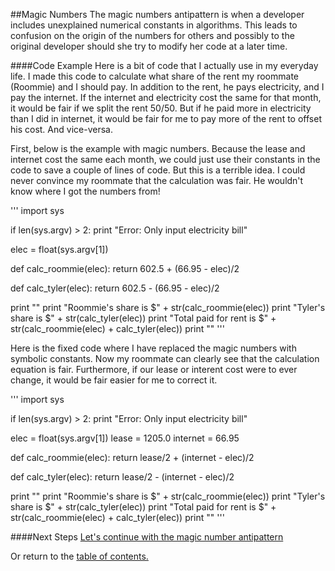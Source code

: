 ##Magic Numbers
The magic numbers antipattern is when a developer includes unexplained numerical constants
in algorithms. This leads to confusion on the origin of the numbers for others
and possibly to the original developer should she try to modify her code at a
later time.

####Code Example
Here is a bit of code that I actually use in my everyday life. I made this code
to calculate what share of the rent my roommate (Roommie) and I should pay. In addition to 
the rent, he pays electricity, and I pay the internet. If the internet and electricity
cost the same for that month, it would be fair if we split the rent 50/50. But if he 
paid more in electricity than I did in internet, it would be fair for me to pay
more of the rent to offset his cost. And vice-versa.

First, below is the example with magic numbers. Because the lease and internet cost
the same each month, we could just use their constants in the code to save a couple
of lines of code. But this is a terrible idea. I could never convince my roommate
that the calculation was fair. He wouldn't know where I got the numbers from!

'''
import sys

if len(sys.argv) > 2:
   print "Error: Only input electricity bill"
   
elec = float(sys.argv[1])

def calc_roommie(elec):
   return 602.5 + (66.95 - elec)/2 
   
def calc_tyler(elec):
   return 602.5 - (66.95 - elec)/2
   
print ""
print "Roommie's share is $" + str(calc_roommie(elec))
print "Tyler's   share is $" + str(calc_tyler(elec))
print "Total paid for rent is $" + str(calc_roommie(elec) + calc_tyler(elec))
print ""
'''

Here is the fixed code where I have replaced the magic numbers with symbolic constants.
Now my roommate can clearly see that the calculation equation is fair. Furthermore,
if our lease or interent cost were to ever change, it would be fair easier for me
to correct it.

'''
import sys

if len(sys.argv) > 2:
   print "Error: Only input electricity bill"
   
elec = float(sys.argv[1])
lease = 1205.0
internet = 66.95

def calc_roommie(elec):
   return lease/2 + (internet - elec)/2 
   
def calc_tyler(elec):
   return lease/2 - (internet - elec)/2
   
print ""
print "Roommie's share is $" + str(calc_roommie(elec))
print "Tyler's   share is $" + str(calc_tyler(elec))
print "Total paid for rent is $" + str(calc_roommie(elec) + calc_tyler(elec))
print ""
'''

####Next Steps
[Let's continue with the magic number antipattern](https://github.com/trekbaum/present/blob/master/anti/slide2.md)

Or return to the [table of contents.](https://github.com/trekbaum/present/blob/master/anti/README.md)
